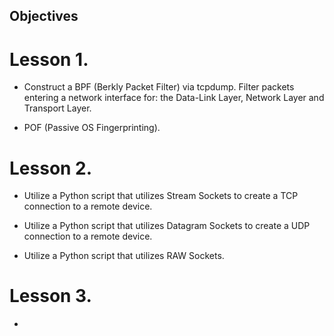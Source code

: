 
## Objectives

# Lesson 1. 

 - Construct a BPF (Berkly Packet Filter) via tcpdump. Filter packets entering a network interface for: the Data-Link Layer, Network Layer and Transport Layer.

- POF (Passive OS Fingerprinting).   

# Lesson 2. 

- Utilize a Python script that utilizes Stream Sockets to create a TCP connection to a remote device.

- Utilize a Python script that utilizes Datagram Sockets to create a UDP connection to a remote device.

 - Utilize a Python script that utilizes RAW Sockets.

# Lesson 3.

- 